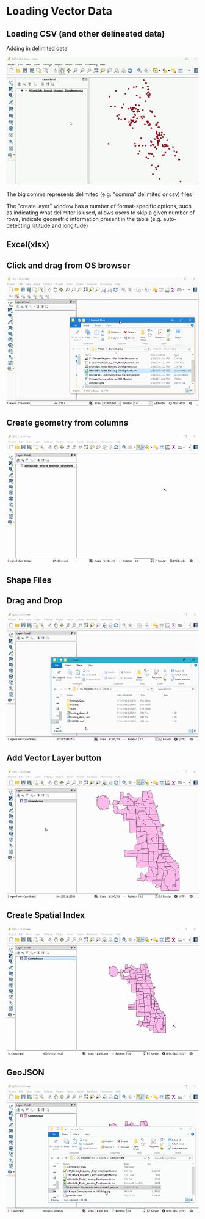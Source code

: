 # Loading Vector Data

## Loading CSV (and other delineated data)

Adding in delimited data

![Load CSV Demo](https://github.com/easherma/OSGIS/blob/master/video/loadcsv.gif)

The big comma represents delimited (e.g. "comma" delimited or csv) files

The "create layer" window has a number of format-specific options, such as indicating what delimiter is used, allows users to skip a given number of rows, indicate geometric information present in the table (e.g. auto-detecting
latitude and longitude)



## Excel(xlsx)

## Click and drag from OS browser

![](https://github.com/easherma/OSGIS/blob/master/video/loadexcel1.gif)

## Create geometry from columns

![](https://github.com/easherma/OSGIS/blob/master/video/loadexcel2.gif)


## Shape Files

## Drag and Drop
![](https://github.com/easherma/OSGIS/blob/master/video/loadshp.gif)
## Add Vector Layer button
![](https://github.com/easherma/OSGIS/blob/master/video/loadshp2.gif)
## Create Spatial Index
![](https://github.com/easherma/OSGIS/blob/master/video/shpspatialindex.gif)

## GeoJSON

![](https://github.com/easherma/OSGIS/blob/master/video/loadgeojson.gif)
